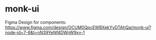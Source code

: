 # monk-ui

Figma Design for components: https://www.figma.com/design/OCUM0QpcEWBXekYvDTAhQa/monk-ui?node-id=7-6&t=nN39YeNf4DWnW9xy-1
